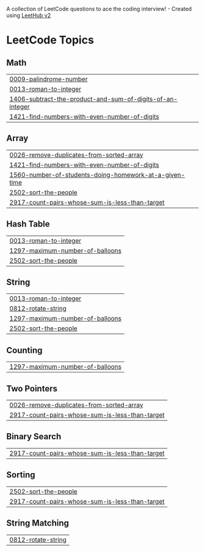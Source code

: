 A collection of LeetCode questions to ace the coding interview! - Created using [LeetHub v2](https://github.com/arunbhardwaj/LeetHub-2.0)
<!---LeetCode Topics Start-->
# LeetCode Topics
## Math
|  |
| ------- |
| [0009-palindrome-number](https://github.com/hrithic-raj/Leetcode/tree/master/0009-palindrome-number) |
| [0013-roman-to-integer](https://github.com/hrithic-raj/Leetcode/tree/master/0013-roman-to-integer) |
| [1406-subtract-the-product-and-sum-of-digits-of-an-integer](https://github.com/hrithic-raj/Leetcode/tree/master/1406-subtract-the-product-and-sum-of-digits-of-an-integer) |
| [1421-find-numbers-with-even-number-of-digits](https://github.com/hrithic-raj/Leetcode/tree/master/1421-find-numbers-with-even-number-of-digits) |
## Array
|  |
| ------- |
| [0026-remove-duplicates-from-sorted-array](https://github.com/hrithic-raj/Leetcode/tree/master/0026-remove-duplicates-from-sorted-array) |
| [1421-find-numbers-with-even-number-of-digits](https://github.com/hrithic-raj/Leetcode/tree/master/1421-find-numbers-with-even-number-of-digits) |
| [1560-number-of-students-doing-homework-at-a-given-time](https://github.com/hrithic-raj/Leetcode/tree/master/1560-number-of-students-doing-homework-at-a-given-time) |
| [2502-sort-the-people](https://github.com/hrithic-raj/Leetcode/tree/master/2502-sort-the-people) |
| [2917-count-pairs-whose-sum-is-less-than-target](https://github.com/hrithic-raj/Leetcode/tree/master/2917-count-pairs-whose-sum-is-less-than-target) |
## Hash Table
|  |
| ------- |
| [0013-roman-to-integer](https://github.com/hrithic-raj/Leetcode/tree/master/0013-roman-to-integer) |
| [1297-maximum-number-of-balloons](https://github.com/hrithic-raj/Leetcode/tree/master/1297-maximum-number-of-balloons) |
| [2502-sort-the-people](https://github.com/hrithic-raj/Leetcode/tree/master/2502-sort-the-people) |
## String
|  |
| ------- |
| [0013-roman-to-integer](https://github.com/hrithic-raj/Leetcode/tree/master/0013-roman-to-integer) |
| [0812-rotate-string](https://github.com/hrithic-raj/Leetcode/tree/master/0812-rotate-string) |
| [1297-maximum-number-of-balloons](https://github.com/hrithic-raj/Leetcode/tree/master/1297-maximum-number-of-balloons) |
| [2502-sort-the-people](https://github.com/hrithic-raj/Leetcode/tree/master/2502-sort-the-people) |
## Counting
|  |
| ------- |
| [1297-maximum-number-of-balloons](https://github.com/hrithic-raj/Leetcode/tree/master/1297-maximum-number-of-balloons) |
## Two Pointers
|  |
| ------- |
| [0026-remove-duplicates-from-sorted-array](https://github.com/hrithic-raj/Leetcode/tree/master/0026-remove-duplicates-from-sorted-array) |
| [2917-count-pairs-whose-sum-is-less-than-target](https://github.com/hrithic-raj/Leetcode/tree/master/2917-count-pairs-whose-sum-is-less-than-target) |
## Binary Search
|  |
| ------- |
| [2917-count-pairs-whose-sum-is-less-than-target](https://github.com/hrithic-raj/Leetcode/tree/master/2917-count-pairs-whose-sum-is-less-than-target) |
## Sorting
|  |
| ------- |
| [2502-sort-the-people](https://github.com/hrithic-raj/Leetcode/tree/master/2502-sort-the-people) |
| [2917-count-pairs-whose-sum-is-less-than-target](https://github.com/hrithic-raj/Leetcode/tree/master/2917-count-pairs-whose-sum-is-less-than-target) |
## String Matching
|  |
| ------- |
| [0812-rotate-string](https://github.com/hrithic-raj/Leetcode/tree/master/0812-rotate-string) |
<!---LeetCode Topics End-->